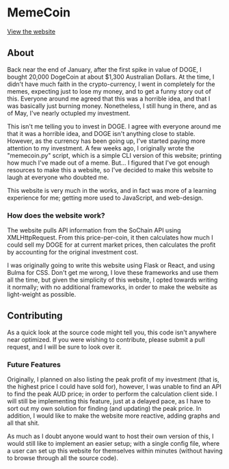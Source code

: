 # MemeCoin
[View the website](doge.oliverlouis.com)
## About
Back near the end of January, after the first spike in value of DOGE, I bought 20,000 DogeCoin at about $1,300 Australian Dollars. At the time, I didn't have much faith in the crypto-currency, I went in completely for the memes, expecting just to lose my money, and to get a funny story out of this. Everyone around me agreed that this was a horrible idea, and that I was basically just burning money. Nonetheless, I still hung in there, and as of May, I've nearly octupled my investment.

This isn't me telling you to invest in DOGE. I agree with everyone around me that it was a horrible idea, and DOGE isn't anything close to stable. However, as the currency has been going up, I've started paying more attention to my investment. A few weeks ago, I originally wrote the "memecoin.py" script, which is a simple CLI version of this website; printing how much I've made out of a meme. But... I figured that I've got enough resources to make this a website, so I've decided to make this website to laugh at everyone who doubted me.

This website is very much in the works, and in fact was more of a learning experience for me; getting more used to JavaScript, and web-design.

### How does the website work?
The website pulls API information from the SoChain API using XMLHttpRequest. From this price-per-coin, it then calculates how much I could sell my DOGE for at current market prices, then calculates the profit by accounting for the original investment cost.

I was originally going to write this website using Flask or React, and using Bulma for CSS. Don't get me wrong, I love these frameworks and use them all the time, but given the simplicity of this website, I opted towards writing it normally; with no additional frameworks, in order to make the website as light-weight as possible.

## Contributing
As a quick look at the source code might tell you, this code isn't anywhere near optimized. If you were wishing to contribute, please submit a pull request, and I will be sure to look over it.

### Future Features
Originally, I planned on also listing the peak profit of my investment (that is, the highest price I could have sold for), however, I was unable to find an API to find the peak AUD price; in order to perform the calculation client side. 
I will still be implementing this feature, just at a delayed pace, as I have to sort out my own solution for finding (and updating) the peak price.
In addition, I would like to make the website more reactive, adding graphs and all that shit.

As much as I doubt anyone would want to host their own version of this, I would still like to implement an easier setup; with a single config file, where a user can set up this website for themselves within minutes (without having to browse through all the source code).


